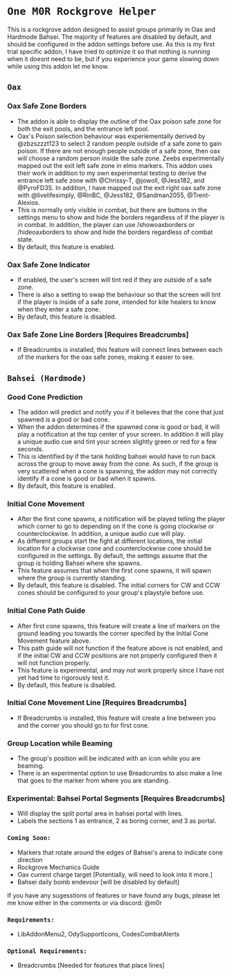 # `One M0R Rockgrove Helper`

This is a rockgrove addon designed to assist groups primarily in Oax and Hardmode Bahsei. The majority of features are disabled by default, and should be configured in the addon settings before use.
As this is my first trial specific addon, I have tried to optimize it so that nothing is running when it doesnt need to be, but if you experience your game slowing down while using this addon let me know.

## `Oax`

### Oax Safe Zone Borders
- The addon is able to display the outline of the Oax poison safe zone for both the exit pools, and the entrance left pool.
- Oax's Poison selection behaviour was experiementally derived by @zbzszzzt123 to select 2 random people outside of a safe zone to gain poison. If there are not enough people outside of a safe zone, then oax will choose a random person inside the safe zone. Zeebs experimentally mapped out the exit left safe zone in elms markers. This addon uses their work in addition to my own experimental testing to derive the entrance left safe zone with @Chrissy-T, @jowoll, @Jess182, and @PyroFD3S. In addition, I have mapped out the exit right oax safe zone with @livelifesimply, @RinBC, @Jess182, @Sandman2055, @Trent-Alexios. 
- This is normally only visible in combat, but there are buttons in the settings menu to show and hide the borders regardless of if the player is in combat. In addition, the player can use /showoaxborders or /hideoaxborders to show and hide the borders regardless of combat state.
- By default, this feature is enabled.

### Oax Safe Zone Indicator
- If enabled, the user's screen will tint red if they are outside of a safe zone.
- There is also a setting to swap the behaviour so that the screen will tint if the player is inside of a safe zone, intended for kite healers to know when they enter a safe zone.
- By default, this feature is disabled.


### Oax Safe Zone Line Borders [Requires Breadcrumbs]
- If Breadcrumbs is installed, this feature will connect lines between each of the markers for the oax safe zones, making it easier to see.

## `Bahsei (Hardmode)`

### Good Cone Prediction
- The addon will predict and notify you if it believes that the cone that just spawned is a good or bad cone.
- When the addon determines if the spawned cone is good or bad, it will play a notification at the top center of your screen. In addition it will play a unique audio cue and tint your screen slightly green or red for a few seconds.
- This is identified by if the tank holding bahsei would have to run back across the group to move away from the cone. As such, if the group is very scattered when a cone is spawning, the addon may not correctly identify if a cone is good or bad when it spawns.
- By default, this feature is enabled.

### Initial Cone Movement
- After the first cone spawns, a notification will be played telling the player which corner to go to depending on if the cone is going clockwise or counterclockwise. In addition, a unique audio cue will play.
- As different groups start the fight at different locations, the initial location for a clockwise cone and counterclockwise cone should be configured in the settings. By default, the settings assume that the group is holding Bahsei where she spawns.
- This feature assumes that when the first cone spawns, it will spawn where the group is currently standing.
- By default, this feature is disabled. The initial corners for CW and CCW cones should be configured to your group's playstyle before use.

### Initial Cone Path Guide
- After first cone spawns, this feature will create a line of markers on the ground leading you towards the corner specifed by the Initial Cone Movement feature above.
- This path guide will not function if the feature above is not enabled, and if the initial CW and CCW positions are not properly configured then it will not function properly.
- This feature is experimental, and may not work properly since I have not yet had time to rigorously test it.
- By default, this feature is disabled.

### Initial Cone Movement Line [Requires Breadcrumbs]
- If Breadcrumbs is installed, this feature will create a line between you and the corner you should go to for first cone.

### Group Location while Beaming
- The group's position will be indicated with an icon while you are beaming.
- There is an experimental option to use Breadcrumbs to also make a line that goes to the marker from where you are standing.


### Experimental: Bahsei Portal Segments [Requires Breadcrumbs]
- Will display the split portal area in bahsei portal with lines.
- Labels the sections 1 as entrance, 2 as boring corner, and 3 as portal.




### `Coming Soon:`
- Markers that rotate around the edges of Bahsei's arena to indicate cone direction
- Rockgrove Mechanics Guide
- Oax current charge target [Potentially, will need to look into it more.]
- Bahsei daily bomb endevour [will be disabled by default]

If you have any sugesstions of features or have found any bugs, please let me know either in the comments or via discord: @m0r

### `Requirements:`
- LibAddonMenu2, OdySupportIcons, CodesCombatAlerts
### `Optional Requirements:`
- Breadcrumbs [Needed for features that place lines]